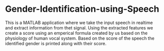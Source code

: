 # Gender-Identification-using-Speech

This is a MATLAB application where we take the input speech in realtime and extract information from thet signal.
Using the extracted features we create a score using an emperical formula created by us based on the physiology of human vocal system.
Based on the score of the speech the identified gender is printed along with their score.
